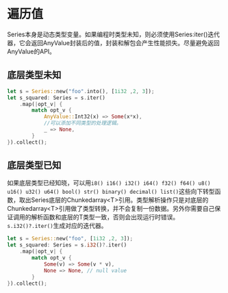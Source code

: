 # 遍历值

Series本身是动态类型变量。如果编程时类型未知，则必须使用Series:iter()迭代器，它会返回AnyValue封装后的值，封装和解包会产生性能损失。尽量避免返回AnyValue的API。

## 底层类型未知

```rust
let s = Series::new("foo".into(), [1i32 ,2, 3]);
let s_squared: Series = s.iter()
    .map(|opt_v| {
        match opt_v {
            AnyValue::Int32(x) => Some(x*x),
            //可以添加不同类型的处理逻辑。
            _ => None,
        }
}).collect();
```

## 底层类型已知

如果底层类型已经知晓，可以用`i8() i16() i32() i64() f32() f64() u8() u16() u32() u64() bool() str() binary() decimal() list()`这些向下转型函数，取出Series底层的Chunkedarray\<T>引用。类型解析操作只是对底层的Chunkedarray\<T>引用做了类型转换，并不会复制一份数据。另外你需要自己保证调用的解析函数和底层的T类型一致，否则会出现运行时错误。
`s.i32()?.iter()`生成对应的迭代器。

```rust
let s = Series::new("foo", [1i32 ,2, 3]);
let s_squared: Series = s.i32()?.iter()
    .map(|opt_v| {
        match opt_v {
            Some(v) => Some(v * v),
            None => None, // null value
        }
}).collect();
```
